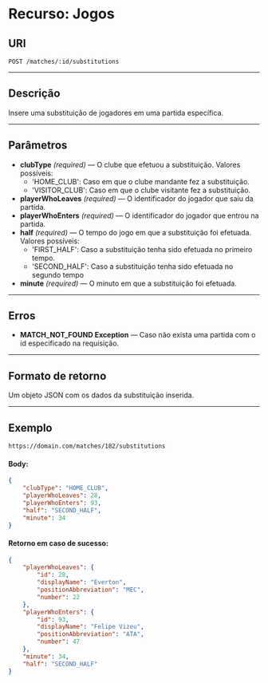 # Recurso: Jogos

## URI
    POST /matches/:id/substitutions
***

## Descrição
Insere uma substituição de jogadores em uma partida específica.
***

## Parâmetros

- **clubType** _(required)_ — O clube que efetuou a substituição. Valores possíveis:
    - 'HOME_CLUB': Caso em que o clube mandante fez a substituição.
    - 'VISITOR_CLUB': Caso em que o clube visitante fez a substituição.
- **playerWhoLeaves** _(required)_ — O identificador do jogador que saiu da partida.
- **playerWhoEnters** _(required)_ — O identificador do jogador que entrou na partida.
- **half** _(required)_ — O tempo do jogo em que a substituição foi efetuada. Valores possíveis:
    - 'FIRST_HALF': Caso a substituição tenha sido efetuada no primeiro tempo.
    - 'SECOND_HALF': Caso a substituição tenha sido efetuada no segundo tempo
- **minute** _(required)_ — O minuto em que a substituição foi efetuada.
***

## Erros
- **MATCH_NOT_FOUND Exception** — Caso não exista uma partida com o id especificado na requisição.
***

## Formato de retorno
Um objeto JSON com os dados da substituição inserida.
***

## Exemplo

    https://domain.com/matches/182/substitutions

#### Body:
``` json
{
    "clubType": "HOME_CLUB",
    "playerWhoLeaves": 28,
    "playerWhoEnters": 93,
    "half": "SECOND_HALF",
    "minute": 34
}
```

#### Retorno em caso de sucesso:
``` json
{
    "playerWhoLeaves": {
        "id": 28,
        "displayName": "Everton",
        "positionAbbreviation": "MEC",
        "number": 22
    },
    "playerWhoEnters": {
        "id": 93,
        "displayName": "Felipe Vizeu",
        "positionAbbreviation": "ATA",
        "number": 47
    },
    "minute": 34,
    "half": "SECOND_HALF"
}
```